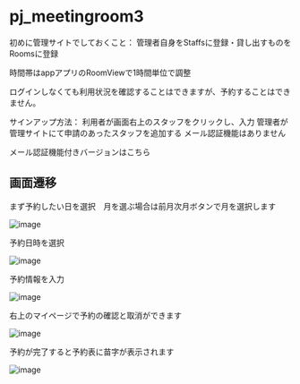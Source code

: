 # pj_meetingroom3

初めに管理サイトでしておくこと：
管理者自身をStaffsに登録・貸し出すものをRoomsに登録

時間帯はappアプリのRoomViewで1時間単位で調整

ログインしなくても利用状況を確認することはできますが、予約することはできません。

サインアップ方法：
利用者が画面右上のスタッフをクリックし、入力
管理者が管理サイトにて申請のあったスタッフを追加する
メール認証機能はありません

メール認証機能付きバージョンはこちら


## 画面遷移

まず予約したい日を選択　月を選ぶ場合は前月次月ボタンで月を選択します

 

![image](https://github.com/hasegawa-shuji/meetingroommail/assets/102946478/d3b27990-0473-4a29-a485-ddb8d0db62f9)

 

 

予約日時を選択

 

![image](https://github.com/hasegawa-shuji/meetingroommail/assets/102946478/6c59fe8e-1095-4308-bda5-984f02f2b41c)

 

 

予約情報を入力

 

![image](https://github.com/hasegawa-shuji/meetingroommail/assets/102946478/18120e93-2afd-488c-9461-b3c95cac4527)

 

 

右上のマイページで予約の確認と取消ができます

 

![image](https://github.com/hasegawa-shuji/meetingroommail/assets/102946478/29ffd82d-51ef-41d8-ac46-6a1b7f4d9bbb)

 

 

予約が完了すると予約表に苗字が表示されます

 

![image](https://github.com/hasegawa-shuji/meetingroommail/assets/102946478/fcfa7903-e682-438f-8e4e-60f06e86f17c)
